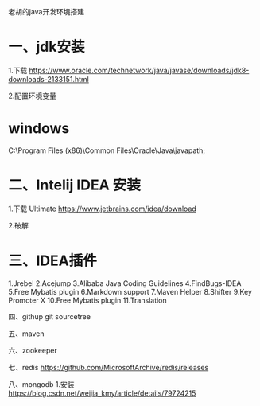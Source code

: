老胡的java开发环境搭建


# 一、jdk安装
1.下载
https://www.oracle.com/technetwork/java/javase/downloads/jdk8-downloads-2133151.html

2.配置环境变量
# windows
C:\Program Files (x86)\Common Files\Oracle\Java\javapath;

# 二、Intelij IDEA 安装
1.下载 Ultimate
https://www.jetbrains.com/idea/download

2.破解


# 三、IDEA插件
1.Jrebel
2.Acejump
3.Alibaba Java Coding Guidelines
4.FindBugs-IDEA
5.Free Mybatis plugin
6.Markdown support
7.Maven Helper
8.Shifter
9.Key Promoter X
10.Free Mybatis plugin
11.Translation

四、githup
git
sourcetree

五、maven

六、zookeeper

七、redis
https://github.com/MicrosoftArchive/redis/releases

八、mongodb
1.安装
https://blog.csdn.net/weijia_kmy/article/details/79724215





















